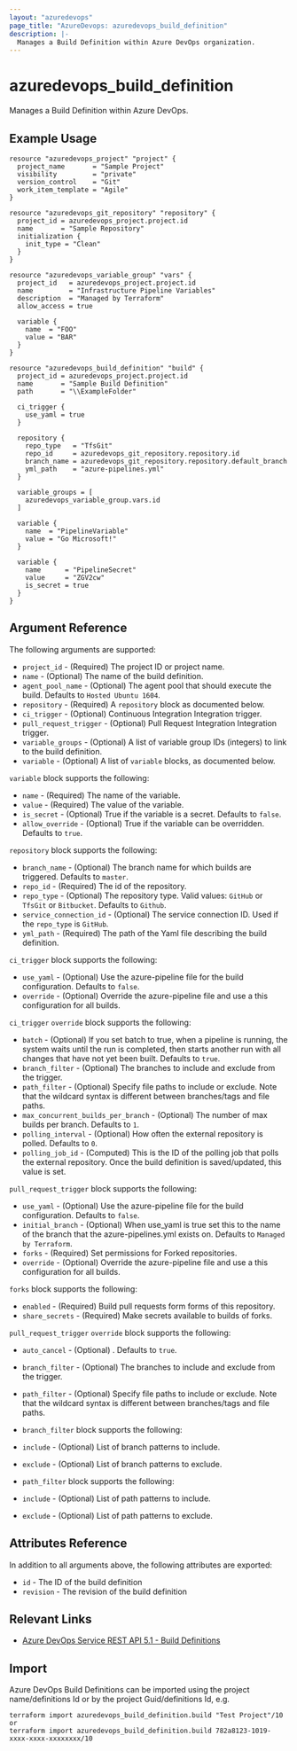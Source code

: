 ```yaml
---
layout: "azuredevops"
page_title: "AzureDevops: azuredevops_build_definition"
description: |-
  Manages a Build Definition within Azure DevOps organization.
---
```


# azuredevops_build_definition
Manages a Build Definition within Azure DevOps.

## Example Usage

```hcl
resource "azuredevops_project" "project" {
  project_name       = "Sample Project"
  visibility         = "private"
  version_control    = "Git"
  work_item_template = "Agile"
}

resource "azuredevops_git_repository" "repository" {
  project_id = azuredevops_project.project.id
  name       = "Sample Repository"
  initialization {
    init_type = "Clean"
  }
}

resource "azuredevops_variable_group" "vars" {
  project_id   = azuredevops_project.project.id
  name         = "Infrastructure Pipeline Variables"
  description  = "Managed by Terraform"
  allow_access = true

  variable {
    name  = "FOO"
    value = "BAR"
  }
}

resource "azuredevops_build_definition" "build" {
  project_id = azuredevops_project.project.id
  name       = "Sample Build Definition"
  path       = "\\ExampleFolder"

  ci_trigger {
    use_yaml = true
  }

  repository {
    repo_type   = "TfsGit"
    repo_id     = azuredevops_git_repository.repository.id
    branch_name = azuredevops_git_repository.repository.default_branch
    yml_path    = "azure-pipelines.yml"
  }

  variable_groups = [
    azuredevops_variable_group.vars.id
  ]

  variable {
    name  = "PipelineVariable"
    value = "Go Microsoft!"
  }

  variable {
    name      = "PipelineSecret"
    value     = "ZGV2cw"
    is_secret = true
  }
}
```

## Argument Reference

The following arguments are supported:

* `project_id` - (Required) The project ID or project name.
* `name` - (Optional) The name of the build definition.
* `agent_pool_name` - (Optional) The agent pool that should execute the build. Defaults to `Hosted Ubuntu 1604`.
* `repository` - (Required) A `repository` block as documented below.
* `ci_trigger` - (Optional) Continuous Integration Integration trigger.
* `pull_request_trigger` - (Optional) Pull Request Integration Integration trigger.
* `variable_groups` - (Optional) A list of variable group IDs (integers) to link to the build definition.
* `variable` - (Optional) A list of `variable` blocks, as documented below.

`variable` block supports the following:

* `name` - (Required) The name of the variable.
* `value` - (Required) The value of the variable.
* `is_secret` - (Optional) True if the variable is a secret. Defaults to `false`.
* `allow_override` - (Optional) True if the variable can be overridden. Defaults to `true`.

`repository` block supports the following:

* `branch_name` - (Optional) The branch name for which builds are triggered. Defaults to `master`.
* `repo_id` - (Required) The id of the repository.
* `repo_type` - (Optional) The repository type. Valid values: `GitHub` or `TfsGit` or `Bitbucket`. Defaults to `Github`.
* `service_connection_id` - (Optional) The service connection ID. Used if the `repo_type` is `GitHub`.
* `yml_path` - (Required) The path of the Yaml file describing the build definition.

`ci_trigger` block supports the following:

* `use_yaml` - (Optional) Use the azure-pipeline file for the build configuration. Defaults to `false`.
* `override` - (Optional) Override the azure-pipeline file and use a this configuration for all builds.

`ci_trigger` `override` block supports the following:

* `batch` - (Optional) If you set batch to true, when a pipeline is running, the system waits until the run is completed, then starts another run with all changes that have not yet been built. Defaults to `true`.
* `branch_filter` - (Optional) The branches to include and exclude from the trigger.
* `path_filter` - (Optional) Specify file paths to include or exclude. Note that the wildcard syntax is different between branches/tags and file paths.
* `max_concurrent_builds_per_branch` - (Optional) The number of max builds per branch. Defaults to `1`.
* `polling_interval` - (Optional) How often the external repository is polled. Defaults to `0`.
* `polling_job_id` - (Computed) This is the ID of the polling job that polls the external repository. Once the build definition is saved/updated, this value is set.

`pull_request_trigger` block supports the following:

* `use_yaml` - (Optional) Use the azure-pipeline file for the build configuration. Defaults to `false`.
* `initial_branch` - (Optional) When use_yaml is true set this to the name of the branch that the azure-pipelines.yml exists on. Defaults to `Managed by Terraform`.
* `forks` - (Required) Set permissions for Forked repositories.
* `override` - (Optional) Override the azure-pipeline file and use a this configuration for all builds.

`forks` block supports the following:

* `enabled` - (Required) Build pull requests form forms of this repository.
* `share_secrets` - (Required) Make secrets available to builds of forks.

`pull_request_trigger` `override` block supports the following:

* `auto_cancel` - (Optional) . Defaults to `true`.
* `branch_filter` - (Optional) The branches to include and exclude from the trigger.
* `path_filter` - (Optional) Specify file paths to include or exclude. Note that the wildcard syntax is different between branches/tags and file paths.

* `branch_filter` block supports the following:

* `include` - (Optional) List of branch patterns to include.
* `exclude` - (Optional) List of branch patterns to exclude.

* `path_filter` block supports the following:

* `include` - (Optional) List of path patterns to include.
* `exclude` - (Optional) List of path patterns to exclude.

## Attributes Reference

In addition to all arguments above, the following attributes are exported:

* `id` - The ID of the build definition
* `revision` - The revision of the build definition

## Relevant Links
* [Azure DevOps Service REST API 5.1 - Build Definitions](https://docs.microsoft.com/en-us/rest/api/azure/devops/build/definitions?view=azure-devops-rest-5.1)

## Import
Azure DevOps Build Definitions can be imported using the project name/definitions Id or by the project Guid/definitions Id, e.g.

 ```
 terraform import azuredevops_build_definition.build "Test Project"/10
 or
 terraform import azuredevops_build_definition.build 782a8123-1019-xxxx-xxxx-xxxxxxxx/10
 ```